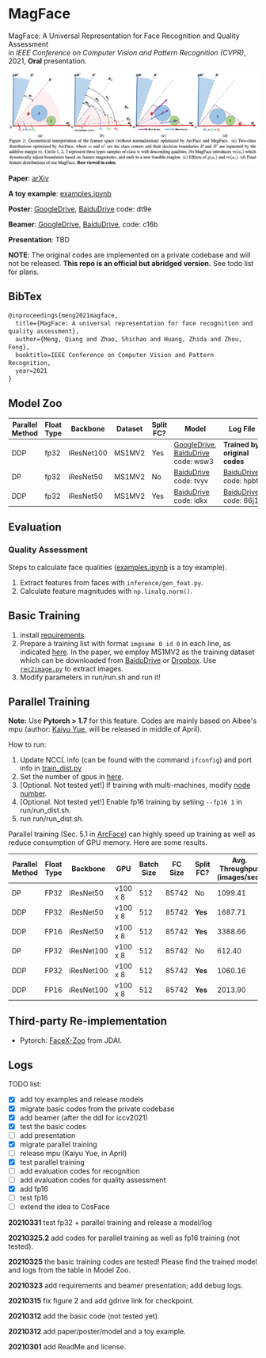# MagFace
MagFace: A Universal Representation for Face Recognition and Quality Assessment  
in *IEEE Conference on Computer Vision and Pattern Recognition (CVPR)*, 2021, **Oral** presentation.

![magface](raw/magface.png)

**Paper**: [arXiv](https://arxiv.org/abs/2103.06627)

**A toy example**: [examples.ipynb](inference/examples.ipynb)

**Poster**: [GoogleDrive](https://drive.google.com/file/d/1S0hoQNDJC_H8b8ryuYyF7xjVLMorlBu1/view?usp=sharing), [BaiduDrive](https://pan.baidu.com/s/1Ji1fRtwfTzwm9egWGtarWQ) code: dt9e

**Beamer**: [GoogleDrive](https://drive.google.com/file/d/1MPj_ghD7c1igA_fe20ooMbOcD-OsK0jC/view?usp=sharing), [BaiduDrive](https://pan.baidu.com/s/1wt9eqCbn6forcoAz1ZVrAw), code: c16b

**Presentation**: TBD

**NOTE**: The original codes are implemented on a private codebase and will not be released. 
**This repo is an official but abridged version.** See todo list for plans.

## BibTex

```
@inproceedings{meng2021magface,
  title={MagFace: A universal representation for face recognition and quality assessment},
  author={Meng, Qiang and Zhao, Shichao and Huang, Zhida and Zhou, Feng},
  booktitle=IEEE Conference on Computer Vision and Pattern Recognition,
  year=2021
}
```

## Model Zoo

| Parallel Method | Float Type | Backbone | Dataset | Split FC? | Model | Log File |
| --- | --- | --- | --- | --- | --- | --- |
| DDP | fp32 | iResNet100 | MS1MV2 | Yes | [GoogleDrive](https://drive.google.com/file/d/1Bd87admxOZvbIOAyTkGEntsEz3fyMt7H/view?usp=sharing), [BaiduDrive](https://pan.baidu.com/s/15iKz3wv6UhKmPGR6ltK4AA) code: wsw3 | **Trained by original codes** |
| DP | fp32 | iResNet50 | MS1MV2 | No | [BaiduDrive](https://pan.baidu.com/s/1atuZZDkcCX3Bl14J8Ss_YQ) code: tvyv | [BaiduDrive](https://pan.baidu.com/s/1T6_TkEh9v9Vtf4Sw-chT2w), code: hpbt |
| DDP | fp32 | iResNet50 | MS1MV2 | Yes | [BaiduDrive](https://pan.baidu.com/s/19FjwUyuPCTzLhGm3fvyPlw) code: idkx| [BaiduDrive](https://pan.baidu.com/s/1MGAmhtOangqr8nHxIFmNvg), code: 66j1 |

## Evaluation
### Quality Assessment
Steps to calculate face qualities ([examples.ipynb](inference/examples.ipynb) is a toy example).

1. Extract features from faces with `inference/gen_feat.py`. 
2. Calculate feature magnitudes with `np.linalg.norm()`. 


## Basic Training
1. install [requirements](raw/requirements.txt).
2. Prepare a training list with format `imgname 0 id 0` in each line, as indicated [here](dataloader/dataloader.py#L31-L32). In the paper, we employ MS1MV2 as the training dataset which can be downloaded from [BaiduDrive](https://pan.baidu.com/s/1S6LJZGdqcZRle1vlcMzHOQ) or [Dropbox](https://www.dropbox.com/s/wpx6tqjf0y5mf6r/faces_ms1m-refine-v2_112x112.zip?dl=0).
Use [`rec2image.py`](https://github.com/deepinsight/insightface/blob/master/recognition/common/rec2image.py) to extract images.
3. Modify parameters in run/run.sh and run it!


## Parallel Training
**Note:** Use **Pytorch > 1.7** for this feature. Codes are mainly based on Aibee's mpu (author: [Kaiyu Yue](http://kaiyuyue.com/), will be released in middle of April).

How to run: 

1. Update NCCL info (can be found with the command `ifconfig`) and port info in [train_dist.py](run/train_dist.py#L290-292)
2. Set the number of gpus in [here](run/train_dist.py#L283). 
3. [Optional. Not tested yet!] If training with multi-machines, modify [node number](run/train_dist.py#L284).
4. [Optional. Not tested yet!] Enable fp16 training by setiing `--fp16 1` in run/run_dist.sh.
5. run run/run_dist.sh.


Parallel training (Sec. 5.1 in [ArcFace](https://arxiv.org/pdf/1801.07698v3.pdf)) can highly speed up training as well as reduce consumption of GPU memory. Here are some results.

| Parallel Method | Float Type | Backbone | GPU | Batch Size | FC Size | Split FC? | Avg. Throughput (images/sec) | Memory (MiB) | 
| --- | --- | --- | --- | --- | --- | --- | --- | --- |
| DP | FP32 | iResNet50 | v100 x 8 | 512 |  85742 | No | 1099.41 | 8681 |
| DDP | FP32 | iResNet50 | v100 x 8 | 512 |  85742 | **Yes** | 1687.71 | 8137 |
| DDP | FP16 | iResNet50 | v100 x 8 | 512 |  85742 | **Yes** | 3388.66 | 5629 |
| DP | FP32 | iResNet100 | v100 x 8 | 512 |  85742 | No | 612.40 | 11825 |
| DDP | FP32 | iResNet100 | v100 x 8 | 512 |  85742 | **Yes** | 1060.16 | 10777 |
| DDP | FP16 | iResNet100 | v100 x 8 | 512 |  85742 | **Yes** | 2013.90 | 7319 |

## Third-party Re-implementation

- Pytorch: [FaceX-Zoo](https://github.com/JDAI-CV/FaceX-Zoo/tree/main/training_mode) from JDAI.

## Logs
TODO list:

- [x] add toy examples and release models
- [x] migrate basic codes from the private codebase 
- [x] add beamer (after the ddl for iccv2021)
- [x] test the basic codes 
- [ ] add presentation
- [x] migrate parallel training 
- [ ] release mpu (Kaiyu Yue, in April)
- [x] test parallel training 
- [ ] add evaluation codes for recognition
- [ ] add evaluation codes for quality assessment
- [x] add fp16
- [ ] test fp16
- [ ] extend the idea to CosFace

**20210331** test fp32 + parallel training and release a model/log

**20210325.2** add codes for parallel training as well as fp16 training (not tested).

**20210325** the basic training codes are tested! Please find the trained model and logs from the table in Model Zoo.

**20210323** add requirements and beamer presentation; add debug logs.

**20210315** fix figure 2 and add gdrive link for checkpoint.

**20210312** add the basic code (not tested yet).

**20210312** add paper/poster/model and a toy example.

**20210301** add ReadMe and license.
